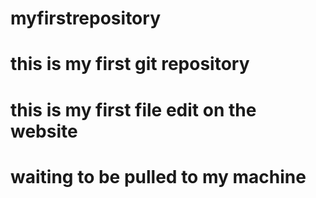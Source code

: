# myfirstrepository
# this is my first git repository
# this is my first file edit on the website
# waiting to be pulled to my machine
